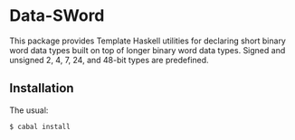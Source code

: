 Data-SWord
==========
This package provides Template Haskell utilities for declaring short binary word
data types built on top of longer binary word data types. Signed and unsigned
2, 4, 7, 24, and 48-bit types are predefined.

Installation
------------
The usual:

	$ cabal install

